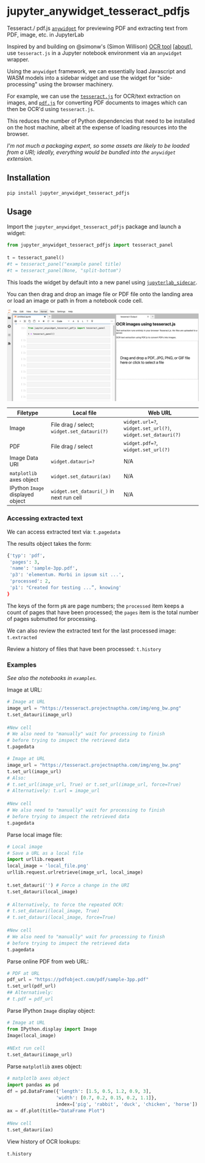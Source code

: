 # jupyter_anywidget_tesseract_pdfjs

Tesseract./ pdf.js [`anywidget`](https://github.com/manzt/anywidget) for previewing PDF and extracting text from PDF, image, etc. in JupyterLab

Inspired by and building on @simonw's (Simon Willison) [OCR tool](https://github.com/simonw/tools/blob/main/ocr.html) [[about](https://simonwillison.net/2024/Mar/30/ocr-pdfs-images/)], use `tesseract.js` in a Jupyter notebook environment via an `anywidget` wrapper.

Using the `anywidget` framework, we can essentially load Javascript and WASM models into a sidebar widget and use the widget for "side-processing" using the browser machinery.

For example, we can use the [`tesseract.js`](https://tesseract.projectnaptha.com/) for OCR/text extraction on images, and [`pdf.js`](https://mozilla.github.io/pdf.js/) for converting PDF documents to images which can then be OCR'd using `tesseract.js`.

This reduces the number of Python dependencies that need to be installed on the host machine, albeit at the expense of loading resources into the browser.

*I'm not much a packaging expert, so some assets are likely to be loaded from a URI; ideally, everything would be bundled into the `anywidget` extension.*

## Installation

`pip install jupyter_anywidget_tesseract_pdfjs`

## Usage

Import the `jupyter_anywidget_tesseract_pdfjs` package and launch a widget:

```python
from jupyter_anywidget_tesseract_pdfjs import tesseract_panel

t = tesseract_panel()
#t = tesseract_panel("example panel title)
#t = tesseract_panel(None, "split-bottom")
```

This loads the widget by default into a new panel using [`jupyterlab_sidecar`](https://github.com/jupyter-widgets/jupyterlab-sidecar).

You can then drag and drop an image file or PDF file onto the landing area or load an image or path in from a notebook code cell.

![Load in widget from code, display in panel](images/widget_loading.png)

| Filetype  | Local file  | Web URL |
|---|---|---|
| Image  | File drag / select; `widget.set_datauri(?)` | `widget.url=?`, `widget.set_url(?)`, `widget.set_datauri(?)` |
|  PDF  |  File drag / select  | `widget.pdf=?`, `widget.set_url(?)`  |
| Image Data URI | `widget.datauri=?` | N/A |
| `matplotlib` axes object | `widget.set_datauri(ax)` | N/A |
| IPython `Image` displayed object | `widget.set_datauri(_)` in next run cell | N/A |

### Accessing extracted text

We can access extracted text via: `t.pagedata`

The results object takes the form:

```python
{'typ': 'pdf',
 'pages': 3,
 'name': 'sample-3pp.pdf',
 'p3': 'elementum. Morbi in ipsum sit ...',
 'processed': 2,
 'p1': "Created for testing ...”, knowing'
}
```

The keys of the form `pN` are page numbers; the `processed` item keeps a count of pages that have been processed; the `pages` item is the total number of pages submutted for processing.

We can also review the extracted text for the last processed image: `t.extracted`

Review a history of files that have been processed: `t.history`

### Examples

*See also the notebooks in `examples`.*

Image at URL:

```python
# Image at URL
image_url = "https://tesseract.projectnaptha.com/img/eng_bw.png"
t.set_datauri(image_url)

#New cell
# We also need to "manually" wait for processing to finish
# before trying to imspect the retrieved data
t.pagedata
```


```python
# Image at URL
image_url = "https://tesseract.projectnaptha.com/img/eng_bw.png"
t.set_url(image_url)
# Also:
# t.set_url(image_url, True) or t.set_url(image_url, force=True)
# Alternatively: t.url = image_url

#New cell
# We also need to "manually" wait for processing to finish
# before trying to imspect the retrieved data
t.pagedata
```

Parse local image file:

```python
# Local image
# Save a URL as a local file
import urllib.request
local_image = 'local_file.png'
urllib.request.urlretrieve(image_url, local_image)

t.set_datauri('') # Force a change in the URI
t.set_datauri(local_image)

# Alternatively, to force the repeated OCR:
# t.set_datauri(local_image, True)
# t.set_datauri(local_image, force=True)

#New cell
# We also need to "manually" wait for processing to finish
# before trying to imspect the retrieved data
t.pagedata
```

Parse online PDF from web URL:

```python
# PDF at URL
pdf_url = "https://pdfobject.com/pdf/sample-3pp.pdf"
t.set_url(pdf_url)
## Alternatively:
# t.pdf = pdf_url
```

Parse IPython `Image` display object:

```python
# Image at URL
from IPython.display import Image
Image(local_image)

#NExt run cell
t.set_datauri(image_url)
```

Parse `matplotlib` axes object:

```python
# matplotlb axes object
import pandas as pd
df = pd.DataFrame({'length': [1.5, 0.5, 1.2, 0.9, 3],
                  'width': [0.7, 0.2, 0.15, 0.2, 1.1]},
                  index=['pig', 'rabbit', 'duck', 'chicken', 'horse'])
ax = df.plot(title="DataFrame Plot")

#New cell
t.set_datauri(ax)
```

View history of OCR lookups:

`t.history`
